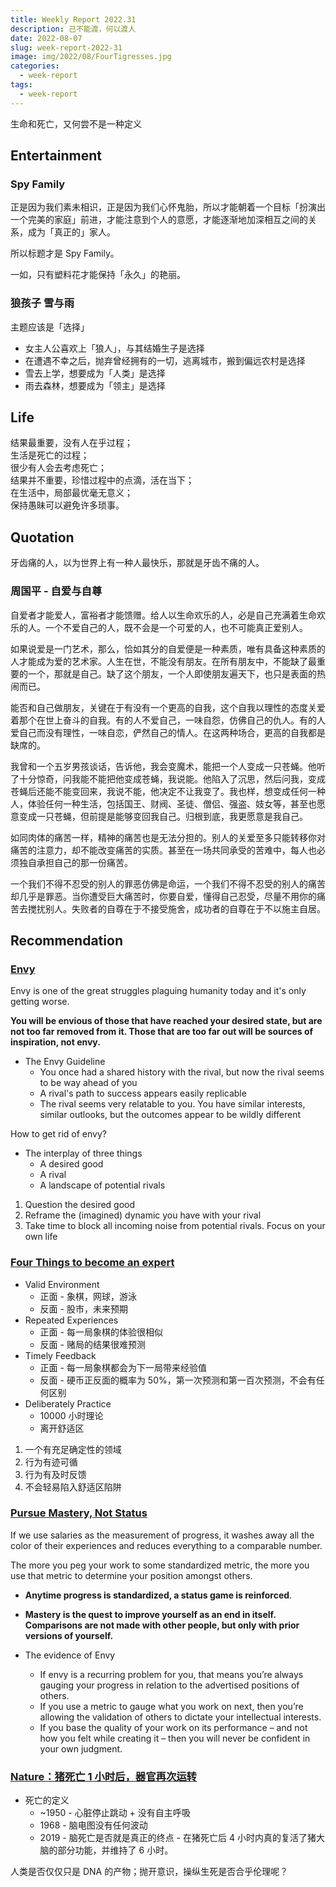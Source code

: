 ```yaml
---
title: Weekly Report 2022.31
description: 己不能渡，何以渡人
date: 2022-08-07
slug: week-report-2022-31
image: img/2022/08/FourTigresses.jpg
categories:
  - week-report
tags:
  - week-report
---
```


生命和死亡，又何尝不是一种定义

## Entertainment

### Spy Family

正是因为我们素未相识，正是因为我们心怀鬼胎，所以才能朝着一个目标「扮演出一个完美的家庭」前进，才能注意到个人的意愿，才能逐渐地加深相互之间的关系，成为「真正的」家人。

所以标题才是 Spy Family。

一如，只有塑料花才能保持「永久」的艳丽。

### 狼孩子 雪与雨

主题应该是「选择」

- 女主人公喜欢上「狼人」，与其结婚生子是选择
- 在遭遇不幸之后，抛弃曾经拥有的一切，逃离城市，搬到偏远农村是选择
- 雪去上学，想要成为「人类」是选择
- 雨去森林，想要成为「领主」是选择

## Life

结果最重要，没有人在乎过程；  
生活是死亡的过程；  
很少有人会去考虑死亡；  
结果并不重要，珍惜过程中的点滴，活在当下；  
在生活中，局部最优毫无意义；  
保持愚昧可以避免许多琐事。

## Quotation

牙齿痛的人，以为世界上有一种人最快乐，那就是牙齿不痛的人。

### 周国平 - 自爱与自尊

自爱者才能爱人，富裕者才能馈赠。给人以生命欢乐的人，必是自己充满着生命欢乐的人。一个不爱自己的人，既不会是一个可爱的人，也不可能真正爱别人。

如果说爱是一门艺术，那么，恰如其分的自爱便是一种素质，唯有具备这种素质的人才能成为爱的艺术家。人生在世，不能没有朋友。在所有朋友中，不能缺了最重要的一个，那就是自己。缺了这个朋友，一个人即使朋友遍天下，也只是表面的热闹而已。

能否和自己做朋友，关键在于有没有一个更高的自我，这个自我以理性的态度关爱着那个在世上奋斗的自我。有的人不爱自己，一味自怨，仿佛自己的仇人。有的人爱自己而没有理性，一味自恋，俨然自己的情人。在这两种场合，更高的自我都是缺席的。

我曾和一个五岁男孩谈话，告诉他，我会变魔术，能把一个人变成一只苍蝇。他听了十分惊奇，问我能不能把他变成苍蝇，我说能。他陷入了沉思，然后问我，变成苍蝇后还能不能变回来，我说不能，他决定不让我变了。我也样，想变成任何一种人，体验任何一种生活，包括国王、财阀、圣徒、僧侣、强盗、妓女等，甚至也愿意变成一只苍蝇，但前提是能够变回我自己。归根到底，我更愿意是我自己。

如同肉体的痛苦一样，精神的痛苦也是无法分担的。别人的关爱至多只能转移你对痛苦的注意力，却不能改变痛苦的实质。甚至在一场共同承受的苦难中，每人也必须独自承担自己的那一份痛苦。

一个我们不得不忍受的别人的罪恶仿佛是命运，一个我们不得不忍受的别人的痛苦却几乎是罪恶。当你遭受巨大痛苦时，你要自爱，懂得自己忍受，尽量不用你的痛苦去搅扰别人。失败者的自尊在于不接受施舍，成功者的自尊在于不以施主自居。

## Recommendation

### [Envy](https://moretothat.com/envy/)

Envy is one of the great struggles plaguing humanity today and it's only getting worse.

**You will be envious of those that have reached your desired state, but are not too far removed from it. Those that are too far out will be sources of inspiration, not envy.**

- The Envy Guideline
  - You once had a shared history with the rival, but now the rival seems to be way ahead of you
  - A rival's path to success appears easily replicable
  - The rival seems very relatable to you. You have similar interests, similar outlooks, but the outcomes appear to be wildly different

How to get rid of envy?

- The interplay of three things
  - A desired good
  - A rival
  - A landscape of potential rivals

1. Question the desired good
2. Reframe the (imagined) dynamic you have with your rival
3. Take time to block all incoming noise from potential rivals. Focus on your own life

### [Four Things to become an expert](https://www.youtube.com/watch?v=5eW6Eagr9XA)

- Valid Environment
  - 正面 - 象棋，网球，游泳
  - 反面 - 股市，未来预期
- Repeated Experiences
  - 正面 - 每一局象棋的体验很相似
  - 反面 - 赌局的结果很难预测
- Timely Feedback
  - 正面 - 每一局象棋都会为下一局带来经验值
  - 反面 - 硬币正反面的概率为 50%，第一次预测和第一百次预测，不会有任何区别
- Deliberately Practice
  - 10000 小时理论
  - 离开舒适区

1. 一个有充足确定性的领域
2. 行为有迹可循
3. 行为有及时反馈
4. 不会轻易陷入舒适区陷阱

### [Pursue Mastery, Not Status](https://moretothat.com/pursue-mastery-not-status/)

If we use salaries as the measurement of progress, it washes away all the color of their experiences and reduces everything to a comparable number.

The more you peg your work to some standardized metric, the more you use that metric to determine your position amongst others.

- **Anytime progress is standardized, a status game is reinforced**.
- **Mastery is the quest to improve yourself as an end in itself. Comparisons are not made with other people, but only with prior versions of yourself.**

- The evidence of Envy
  - If envy is a recurring problem for you, that means you’re always gauging your progress in relation to the advertised positions of others.
  - If you use a metric to gauge what you work on next, then you’re allowing the validation of others to dictate your intellectual interests.
  - If you base the quality of your work on its performance – and not how you felt while creating it – then you will never be confident in your own judgment.

### [Nature：猪死亡 1 小时后，器官再次运转](https://www.qbitai.com/2022/08/36620.html)

- 死亡的定义
  - ~1950 - 心脏停止跳动 + 没有自主呼吸
  - 1968 - 脑电图没有任何波动
  - 2019 - 脑死亡是否就是真正的终点 - 在猪死亡后 4 小时内真的复活了猪大脑的部分功能，并维持了 6 小时。

人类是否仅仅只是 DNA 的产物；抛开意识，操纵生死是否合乎伦理呢？
